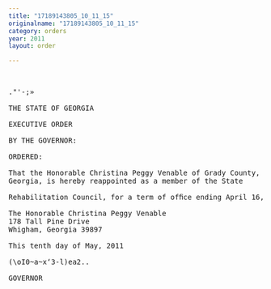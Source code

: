 ```yaml
---
title: "17189143805_10_11_15"
originalname: "17189143805_10_11_15"
category: orders
year: 2011
layout: order

---
```

<pre>
 

."'-;»

THE STATE OF GEORGIA

EXECUTIVE ORDER

BY THE GOVERNOR:

ORDERED:

That the Honorable Christina Peggy Venable of Grady County,
Georgia, is hereby reappointed as a member of the State

Rehabilitation Council, for a term of ofﬁce ending April 16, 2013.

The Honorable Christina Peggy Venable
178 Tall Pine Drive
Whigham, Georgia 39897

This tenth day of May, 2011

(\oI0~a~x‘3-l)ea2..

GOVERNOR

</pre>
